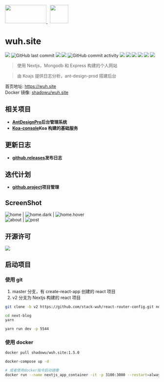 <p>
  <a href='https://nextjs.org/' style="margin-right: 8px;">
    <img src="https://src.wuh.site/2021-05/2021-08-07-nextjs.org_.png" width='135px' height='60px' />
  </a>
  <a href='https://wuh.site'>
    <img src='https://wuh.site/icons/favicon-192.png' width='60px' height='60px'>
  </a>
</p>

# wuh.site

![](https://img.shields.io/github/v/release/stack-wuh/react-router-config)
![GitHub last commit](https://img.shields.io/github/last-commit/stack-wuh/wuh.site)
![](https://img.shields.io/github/languages/top/stack-wuh/react-router-config)
![](https://img.shields.io/github/contributors/stack-wuh/react-router-config)
![GitHub commit activity](https://img.shields.io/github/commit-activity/m/stack-wuh/wuh.site)
![](https://img.shields.io/github/package-json/version/stack-wuh/react-router-config/v2)
![](https://img.shields.io/github/repo-size/stack-wuh/react-router-config)
![](https://img.shields.io/github/package-json/keywords/stack-wuh/react-router-config/v2)
![](https://img.shields.io/docker/pulls/shadowu/wuh.site?color=red&label=%E4%BD%BF%E7%94%A8%E6%AC%A1%E6%95%B0&logo=docker&logoColor=lightblue)
![](https://img.shields.io/docker/image-size/shadowu/wuh.site?label=%E9%95%9C%E5%83%8F%E5%A4%A7%E5%B0%8F&logo=docker&logoColor=lightblue)
![](https://img.shields.io/docker/v/shadowu/wuh.site?color=red&label=docker%20version&logo=docker&logoColor=lightblue)

> 使用 Nextjs，Mongodb 和 Express 构建的个人网站

> 由 Koajs 提供日志分析，ant-design-prod 搭建后台

首页地址: <a href='https://wuh.site' target='_blank'>https://wuh.site</a>  
Docker 镜像: <a href='https://hub.docker.com/r/shadowu/wuh.site' target='_blank'>shadowu/wuh.site</a>

## 相关项目

- **[AntDesignPro](https://console.wuh.site)后台管理系统**
- **[Koa-console](https://api.wuh.site)Koa 构建的基础服务**

## 更新日志

- **[github.releases](https://github.com/stack-wuh/react-router-config/releases)发布日志**

## 迭代计划

- **[github.project](https://github.com/stack-wuh/react-router-config/projects/1)项目管理**

## ScreenShot

<!-- <div style="display: flex; align-items: flex-start;">
  <img style="flex: 1;" src="https://src.wuh.site/2021-05/2021-08-07-wuh.site_.png" width='45%' />
  <img style="flex: 1;" src='https://src.wuh.site/2021-05/2021-08-07-wuh.site_about.png' width='45%'/>
  <img style="flex: 1;" src="https://src.wuh.site/2021-05/wuh.site_post_2021-06_empty.png" width='45%' />
</div> -->

![home](/screenshop/wuh.site_home.png) | ![home.dark](/screenshop/wuh.site_home_dark.png) | ![home.hover](/screenshop/wuh.site_dark_hover.png)  
![about](/screenshop/wuh.site_about.png) | ![post](/screenshop/wuh.site_post.png)

## 开源许可

![](https://img.shields.io/github/license/stack-wuh/react-router-config)

## 启动项目

### 使用 git

1. master 分支，有 create-react-app 创建的 react 项目
2. v2 分支为 Nextjs 构建的 react 项目

```bash
git clone -b v2 https://github.com/stack-wuh/react-router-config.git next-blog

cd next-blog
yarn

yarn run dev -p 5544
```

### 使用 docker

```bash
docker pull shadowu/wuh.site:1.5.0

docker-compose up -d

# 或者使用docker指令启动镜像
docker run --name nextjs_app_container -it -p 3100:3000 --restart=always shadowu/wuh.site:latest
```
